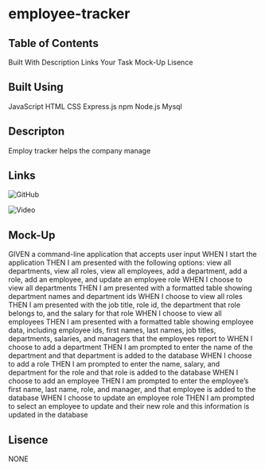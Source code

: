 # employee-tracker

## Table of Contents

Built With
Description
Links
Your Task
Mock-Up
Lisence

## Built Using

JavaScript
HTML
CSS
Express.js
npm 
Node.js
Mysql

## Descripton

Employ tracker helps the company manage 


## Links

![GitHub](https://github.com/latifah2022/employee-tracker)

![Video](https://drive.google.com/file/d/1GPJ8wU0jR8hNwTcRfZo_ARcxLPUB6Myk/view)


## Mock-Up

GIVEN a command-line application that accepts user input
WHEN I start the application
THEN I am presented with the following options: view all departments, view all roles, view all employees, add a department, add a role, add an employee, and update an employee role
WHEN I choose to view all departments
THEN I am presented with a formatted table showing department names and department ids
WHEN I choose to view all roles
THEN I am presented with the job title, role id, the department that role belongs to, and the salary for that role
WHEN I choose to view all employees
THEN I am presented with a formatted table showing employee data, including employee ids, first names, last names, job titles, departments, salaries, and managers that the employees report to
WHEN I choose to add a department
THEN I am prompted to enter the name of the department and that department is added to the database
WHEN I choose to add a role
THEN I am prompted to enter the name, salary, and department for the role and that role is added to the database
WHEN I choose to add an employee
THEN I am prompted to enter the employee’s first name, last name, role, and manager, and that employee is added to the database
WHEN I choose to update an employee role
THEN I am prompted to select an employee to update and their new role and this information is updated in the database 


## Lisence

NONE